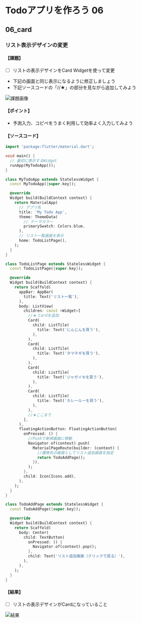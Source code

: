 # Todoアプリを作ろう 06

## 06_card

### リスト表示デザインの変更

#### **【課題】**

- [ ] リストの表示デザインをCard Widgetを使って変更
- 下記の画面と同じ表示になるように修正しましょう
- 下記ソースコードの「//★」の部分を見ながら追加してみよう

![課題画像](origin/06_result.png)
  
#### **【ポイント】**

- 予測入力、コピペをうまく利用して効率よく入力してみよう
  
#### **【ソースコード】**

```Dart
import 'package:flutter/material.dart';

void main() {
  // 最初に表示するWidget
  runApp(MyTodoApp());
}

class MyTodoApp extends StatelessWidget {
  const MyTodoApp({super.key});

  @override
  Widget build(BuildContext context) {
    return MaterialApp(
      // アプリ名
      title: 'My Todo App',
      theme: ThemeData(
        // テーマカラー
        primarySwatch: Colors.blue,
      ),
      // リスト一覧画面を表示
      home: TodoListPage(),
    );
  }
}

class TodoListPage extends StatelessWidget {
  const TodoListPage({super.key});

  @override
  Widget build(BuildContext context) {
    return Scaffold(
      appBar: AppBar(
        title: Text('リスト一覧'),
      ),
      body: ListView(
        children: const <Widget>[
          //★ Cardを追加
          Card(
            child: ListTile(
              title: Text('にんじんを買う'),
            ),
          ),
          Card(
            child: ListTile(
              title: Text('タマネギを買う'),
            ),
          ),
          Card(
            child: ListTile(
              title: Text('ジャガイモを買う'),
            ),
          ),
          Card(
            child: ListTile(
              title: Text('カレールーを買う'),
            ),
          ),
          //★ここまで
        ],
      ),
      floatingActionButton: FloatingActionButton(
        onPressed: () {
          //Pushで新規画面に移動
          Navigator.of(context).push(
            MaterialPageRoute(builder: (context) {
              //遷移先の画面としてリスト追加画面を指定
              return TodoAddPage();
            }),
          );
        },
        child: Icon(Icons.add),
      ),
    );
  }
}

class TodoAddPage extends StatelessWidget {
  const TodoAddPage({super.key});

  @override
  Widget build(BuildContext context) {
    return Scaffold(
      body: Center(
        child: TextButton(
          onPressed: () {
            Navigator.of(context).pop();
          },
          child: Text('リスト追加画面（クリックで戻る）'),
        ),
      ),
    );
  }
}
```

#### **【結果】**  

- [ ] リストの表示デザインがCardになっていること

![結果](origin/06_result.png)
